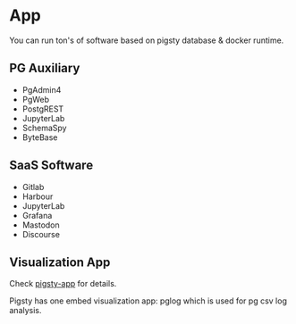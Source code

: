 # App

You can run ton's of software based on pigsty database & docker runtime.

## PG Auxiliary

* PgAdmin4
* PgWeb
* PostgREST
* JupyterLab
* SchemaSpy
* ByteBase


## SaaS Software

* Gitlab
* Harbour
* JupyterLab
* Grafana
* Mastodon
* Discourse


## Visualization App

Check [pigsty-app](https://github.com/Vonng/pigsty-app) for details.

Pigsty has one embed visualization app: pglog which is used for pg csv log analysis.

